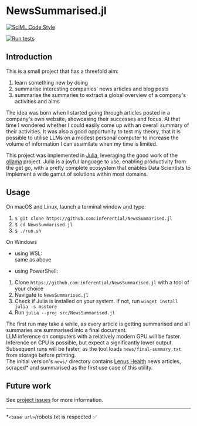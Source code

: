 # NewsSummarised.jl

[![SciML Code Style](https://img.shields.io/static/v1?label=code%20style&message=SciML&color=9558b2&labelColor=389826)](https://github.com/SciML/SciMLStyle)

[![Run tests](https://github.com/inferential/NewsSummarised.jl/actions/workflows/tests.yml/badge.svg)](https://github.com/inferential/NewsSummarised.jl/actions/workflows/tests.yml)

## Introduction
This is a small project that has a threefold aim: 
1. learn something new by doing
2. summarise interesting companies' news articles and blog posts
3. summarise the summaries to extract a global overview of a company's activities and aims

The idea was born when I started going through articles posted in a company's own website, showcasing their successes and focus. 
At that time I wondered whether I could easily come up with an overall summary of their activities. It was also a good opportunity to test my theory, that it is possible to utilise LLMs on a modest personal computer to increase the volume of information I can assimilate when my time is limited.

This project was implemented in [Julia](https://julialang.org/), leveraging the good work of the [ollama](https://ollama.com/) project.
Julia is a joyful language to use, enabling productivity from the get go, with a pretty complete ecosystem that enables Data Scientists to implement a wide gamut of solutions within most domains. 

## Usage
On macOS and Linux, launch a terminal window and type:
1. `$ git clone https://github.com:inferential/NewsSummarised.jl`
2. `$ cd NewsSummarised.jl`
3. `$ ./run.sh`

On Windows
* using WSL:  
same as above

* using PowerShell:
1. Clone `https://github.com:inferential/NewsSummarised.jl` with a tool of your choice
2. Navigate to `NewsSummarised.jl`
3. Check if Julia is installed on your system. If not, run `winget install julia -s msstore`
3. Run `julia --proj src/NewsSummarised.jl`


The first run may take a while, as every article is getting summarised and all summaries are summarised into a final document.  
LLM inference on computers with a relatively modern GPU will be faster.  Inference on CPU is possible, but expect a significantly lower output.    
Subsequent runs will be faster, as the tool loads `news/final-summary.txt` from storage before printing.  
The initial version's `news/` directory contains [Lenus Health](http://lenushealth.com/news) news articles, scraped* and summarised as the first use case of this utility.


## Future work
See [project issues](https://github.com:inferential/NewsSummarised.jl/issues) for more information.  

---
*`<base url>`/robots.txt is respected ✅
